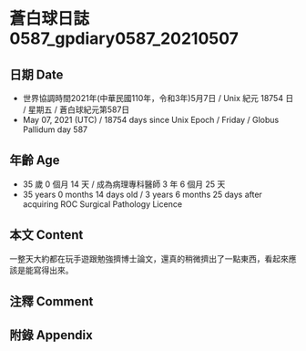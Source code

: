 [_metadata_:encoding]: - "utf-8"
[_metadata_:language]: - "zh-Hant-TW"
[_metadata_:fileformat]: - "markdown"
[_metadata_:MIME_type]: - "text/plain"
[_metadata_:markdown_version]: - "commonmark version 0.29"
[_metadata_:markdown_spec]: - "https://spec.commonmark.org/0.29/"

# 蒼白球日誌0587_gpdiary0587_20210507 #

## 日期 Date ##

* 世界協調時間2021年(中華民國110年，令和3年)5月7日 / Unix 紀元 18754 日 / 星期五 / 蒼白球紀元第587日
* May 07, 2021 (UTC) / 18754 days since Unix Epoch / Friday / Globus Pallidum day 587

## 年齡 Age ##

* 35 歲 0 個月 14 天 / 成為病理專科醫師 3 年 6 個月 25 天
* 35 years 0 months 14 days old / 3 years 6 months 25 days after acquiring ROC Surgical Pathology Licence

## 本文 Content ##

一整天大約都在玩手遊跟勉強擠博士論文，還真的稍微擠出了一點東西，看起來應該是能寫得出來。

## 注釋 Comment ##


## 附錄 Appendix ##

